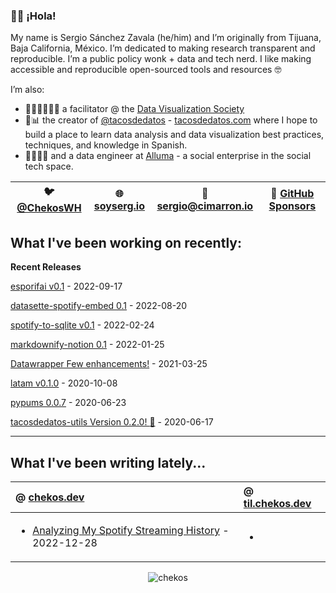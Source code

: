 ### 👋🏼 ¡Hola! 

My name is Sergio Sánchez Zavala (he/him) and I’m originally from Tijuana, Baja California, México. I’m dedicated to making research transparent and reproducible. I’m a public policy wonk + data and tech nerd. I like making accessible and reproducible open-sourced tools and resources 🤓

I’m also:

- 🧑🏼‍🎨🧑🏼‍🏫 a facilitator @ the [Data Visualization Society](https://datavisualizationsociety.com/)
- 🌮📊 the creator of [@tacosdedatos](https://twitter.com/tacosdedatos/) - [tacosdedatos.com](https://tacosdedatos.com/) where I hope to build a place to learn data analysis and data visualization best practices, techniques, and knowledge in Spanish.
- 🧑🏼‍🔬🎨 and a data engineer at [Alluma](https://alluma.org/) - a social enterprise in the social tech space.

| 🐦 [@ChekosWH](https://www.twitter.com/chekoswh/) | 🌐 [soyserg.io](https://soyserg.io/) | 📧 sergio@cimarron.io | 💓 [GitHub Sponsors](https://github.com/sponsors/chekos) | 
|---|---|---|---|

## What I've been working on recently:
**Recent Releases**
<!-- most_recent_releases -->
[esporifai v0.1](https://github.com/chekos/esporifai/releases/tag/0.1) - 2022-09-17

[datasette-spotify-embed 0.1](https://github.com/chekos/datasette-spotify-embed/releases/tag/0.1) - 2022-08-20

[spotify-to-sqlite v0.1](https://github.com/chekos/spotify-to-sqlite/releases/tag/v0.1) - 2022-02-24

[markdownify-notion 0.1](https://github.com/chekos/markdownify-notion/releases/tag/0.1) - 2022-01-25

[Datawrapper Few enhancements!](https://github.com/chekos/Datawrapper/releases/tag/0.4.4) - 2021-03-25

[latam v0.1.0](https://github.com/tacosdedatos/latam/releases/tag/v0.1.0) - 2020-10-08

[pypums 0.0.7](https://github.com/chekos/pypums/releases/tag/0.0.7) - 2020-06-23

[tacosdedatos-utils Version 0.2.0! :tada:](https://github.com/tacosdedatos/tacosdedatos-utils/releases/tag/v0.2.0) - 2020-06-17
<!-- most_recent_releases -->

***
## What I've been writing lately...
<!-- most_recent_entries -->

|  @ [chekos.dev](https://chekos.dev/)   |   @ [til.chekos.dev](https://til.chekos.dev/) |
|:---------------------------------------|:----------------------------------------------|
|         <ul><li>[Analyzing My Spotify Streaming History](https://chekos.dev/posts/2022/analyzing-my-spotify-streaming-history/index.html) - 2022-12-28</ul>         |             <ul><li></ul>            |

<!-- most_recent_entries -->

<p align="center"> <img src="https://github-readme-stats.vercel.app/api?username=chekos&show_icons=true" alt="chekos" /> </p>

